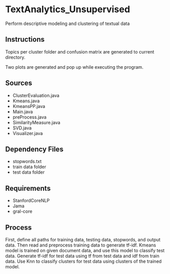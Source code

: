 # TextAnalytics_Unsupervised
Perform descriptive modeling and clustering of textual data

## Instructions
Topics per cluster folder and confusion matrix are generated to current directory.

Two plots are generated and pop up while executing the program.

## Sources
- ClusterEvaluation.java
- Kmeans.java
- KmeansPP.java
- Main.java
- preProcess.java
- SimilarityMeasure.java
- SVD.java
- Visualizer.java

## Dependency Files
- stopwords.txt
- train data folder
- test data folder

## Requirements
- StanfordCoreNLP
- Jama
- gral-core

## Process 
First, define all paths for training data, testing data, stopwords, and output data.
Then read and preprocess training data to generate tf-idf.
Kmeans model is trained on given document data, and use this model to classify test data.
Generate tf-idf for test data using tf from test data and idf from train data.
Use Knn to classify clusters for test data using clusters of the trained model.
